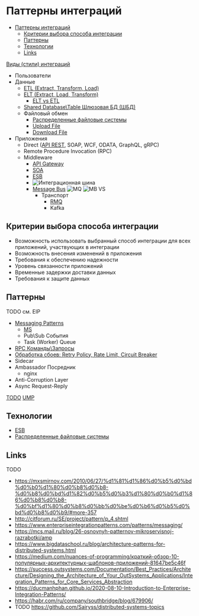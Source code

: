 # Паттерны интеграций

- [Паттерны интеграций](#паттерны-интеграций)
  - [Критерии выбора способа интеграции](#критерии-выбора-способа-интеграции)
  - [Паттерны](#паттерны)
  - [Технологии](#технологии)
  - [Links](#links)


[Виды (стили) интеграций](https://www.enterpriseintegrationpatterns.com/patterns/messaging/IntegrationStylesIntro.html)

- Пользователи
- Данные
  - [ETL (Extract, Transform, Load)](https://python.ivan-shamaev.ru/etl-best-practices-design-data-patterns/)
  - [ELT (Extract, Load, Transform)](https://www.striim.com/blog/data-integration/)
    - [ELT vs ETL](https://coderlessons.com/tutorials/bolshie-dannye-i-analitika/teoriia-khraneniia-dannykh/5-etl-protiv-elt)
  - [Shared Database\Table Шлюзовая БД (ШБД)](pattern.shareddb.md)
  - Файловый обмен
    - [Распределенные файловые системы](../../technology/filesystem/filesystem.md)
    - [Upload File](pattern.uploadfile.md)
    - [Download File](../../api/api.rest.md)
- Приложения
  - Direct ([API REST](../../api/api.md), SOAP, WCF, ODATA, GraphQL, gRPC)
  - Remote Procedure Invocation (RPC)
  - Middleware
    - [API Gateway](../../api/api.gateway.md)
    - [SOA](../../technology/soa.md)
    - [ESB](../../technology/esb.md)
    - ![Интеграционная шина](../img/pattern/integration/IMG_20220614_180434_1.jpg)
    - [Message Bus](../../technology/rmq.md)
      ![MQ](../../img/pattern/integration/IMG_20220614_180420.jpg)
      ![MB VS](../../img/pattern/integration/IMG_20220614_180525_1.jpg)
      - Транспорт  
        - [RMQ](../../technology/rmq.md)
        - Kafka

## Критерии выбора способа интеграции

- Возможность использовать выбранный способ интеграции для всех приложений, участвующих в интеграции
- Возможность внесения изменений в приложения
- Требования к обеспечению надежности
- Уровень связанности приложений
- Временные задержки доставки данных
- Требования к защите данных

## Паттерны

TODO см. EIP

- [Messaging Patterns](https://www.enterpriseintegrationpatterns.com/patterns/messaging/)
  - [MS](https://docs.microsoft.com/ru-ru/azure/architecture/patterns/category/messaging)
  - Pub\Sub События
  - Task (Worker) Queue
- [RPC Команды\Запросы](pattern.rpc.md)
- [Обработка сбоев: Retry Policy, Rate Limit, Circuit Breaker](pattern.failure.md)
- Sidecar
- Ambassador Посредник
  - nginx
- Anti-Corruption Layer
- Async Request-Reply

[TODO](https://habr.com/ru/company/southbridge/blog/679906/)
[UMP](https://airtable.com/embed/shr8hjWhgmcRMq8ZT/tblRsPPtXXbYI4IzT)

## Технологии

- [ESB](../../technology/esb.md)
- [Распределенные файловые системы](../../technology/dfs.md)

## Links

TODO
- https://mxsmirnov.com/2010/06/27/%d1%81%d1%86%d0%b5%d0%bd%d0%b0%d1%80%d0%b8%d0%b8-%d0%b8%d0%bd%d1%82%d0%b5%d0%b3%d1%80%d0%b0%d1%86%d0%b8%d0%b8-%d0%bf%d1%80%d0%b8%d0%bb%d0%be%d0%b6%d0%b5%d0%bd%d0%b8%d0%b9/#more-357
- http://citforum.ru/SE/project/pattern/p_4.shtml
- https://www.enterpriseintegrationpatterns.com/patterns/messaging/
- https://mcs.mail.ru/blog/26-osnovnyh-patternov-mikroservisnoj-razrabotki/amp
- https://www.bigdataschool.ru/blog/architecture-patterns-for-distributed-systems.html
- https://medium.com/nuances-of-programming/краткий-обзор-10-популярных-архитектурных-шаблонов-приложений-81647be5c46f
- https://success.outsystems.com/Documentation/Best_Practices/Architecture/Designing_the_Architecture_of_Your_OutSystems_Applications/Integration_Patterns_for_Core_Services_Abstraction
- https://ducmanhphan.github.io/2020-08-10-Introduction-to-Enterprise-Integration-Patterns/
- https://habr.com/ru/company/southbridge/blog/679906/
- TODO https://github.com/Sairyss/distributed-systems-topics
